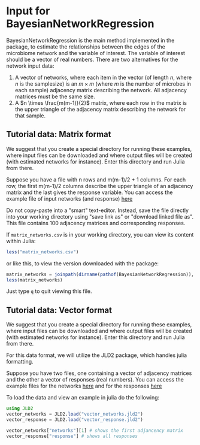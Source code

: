 # Input for BayesianNetworkRegression

BayesianNetworkRegression is the main method implemented in the package, to estimate the relationships between the edges of the microbiome network and the variable of interest. 
The variable of interest should be a vector of real numbers.
There are two alternatives for the network input data:

1. A vector of networks, where each item in the vector (of length $n$, where $n$ is the samplesize) is an $m \times m$ (where $m$ is the number of microbes in each sample) adjacency matrix describing the network. All adjacency matrices must be the same size.
2. A $n \times \frac{m(m-1)}{2}$ matrix, where each row in the matrix is the upper triangle of the adjacency matrix describing the network for that sample.

## Tutorial data: Matrix format

We suggest that you create a special directory for running these examples,
where input files can be downloaded and where output files will be
created (with estimated networks for instance). Enter this directory
and run Julia from there.

Suppose you have a file with n rows and m(m-1)/2 + 1 columns. For each row, the first m(m-1)/2 columns describe the upper triangle of an adjacency matrix and the last gives the response variable. 
You can access the example file of input networks (and response)
[here](https://github.com/crsl4/PhyloNetworks/blob/master/examples/matrix_networks.csv)


Do not copy-paste into a "smart" text-editor. Instead, save the file
directly into your working directory using "save link as" or "download linked file as".
This file contains 100 adjacency matrices and corresponding responses.

If `matrix_networks.csv` is in your working directory, you can view its content
within Julia:
```julia
less("matrix_networks.csv")
```
or like this, to view the version downloaded with the package:
```julia
matrix_networks = joinpath(dirname(pathof(BayesianNetworkRegression)), "..","examples","matrix_networks.csv")
less(matrix_networks)
```
Just type `q` to quit viewing this file.


## Tutorial data: Vector format

We suggest that you create a special directory for running these examples,
where input files can be downloaded and where output files will be
created (with estimated networks for instance). Enter this directory
and run Julia from there.

For this data format, we will utilize the JLD2 package, which handles julia formatting.

Suppose you have two files, one containing a vector of adjacency matrices and the other a vector of responses (real numbers).
You can access the example files for the networks 
[here](https://github.com/crsl4/PhyloNetworks/blob/master/examples/vector_networks.jld2)
and for the responses
[here](https://github.com/crsl4/PhyloNetworks/blob/master/examples/vector_response.jld2)

To load the data and view an example in julia do the following:
```julia
using JLD2
vector_networks = JLD2.load("vector_networks.jld2")
vector_response = JLD2.load("vector_response.jld2")

vector_networks["networks"][1] # shows the first adjancency matrix
vector_response["response"] # shows all responses
```